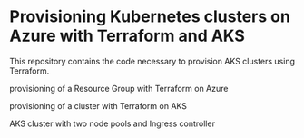# Provisioning Kubernetes clusters on Azure with Terraform and AKS
This repository contains the code necessary to provision AKS clusters using Terraform.




provisioning of a Resource Group with Terraform on Azure

provisioning of a cluster with Terraform on AKS

AKS cluster with two node pools and Ingress controller


